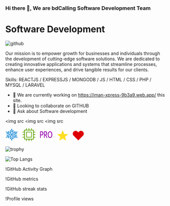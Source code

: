 ### Hi there 👋, We are bdCalling Software Development Team
# Software Development

<img src='https://i.postimg.cc/HW3KgYvM/logo.png' alt='github' width="1000" height='300'>

Our mission is to empower growth for businesses and individuals through the development of cutting-edge software solutions. We are dedicated to creating innovative applications and systems that streamline processes, enhance user experiences, and drive tangible results for our clients.

Skills: REACTJS / EXPRESSJS / MONGODB /  JS / HTML / CSS / PHP / MYSQL / LARAVEL

- 🔭 We are currently working on https://iman-xpress-9b3a9.web.app/ this site. 
- 👯 Looking to collaborate on GITHUB 
- 💬 Ask about Software development 


<img src  <img src  <img src  

<a href='https://archiveprogram.github.com/'><img src='https://raw.githubusercontent.com/acervenky/animated-github-badges/master/assets/acbadge.gif' width='40' height='40'></a> <a href='https://docs.github.com/en/developers'><img src='https://raw.githubusercontent.com/acervenky/animated-github-badges/master/assets/devbadge.gif' width='40' height='40'></a> <a href='https://github.com/pricing'><img src='https://raw.githubusercontent.com/acervenky/animated-github-badges/master/assets/pro.gif' width='40' height='40'></a> <a href='https://stars.github.com/'><img src='https://raw.githubusercontent.com/acervenky/animated-github-badges/master/assets/starbadge.gif' width='35' height='35'></a> <a href='https://docs.github.com/en/github/supporting-the-open-source-community-with-github-sponsors'><img src='https://raw.githubusercontent.com/acervenky/animated-github-badges/master/assets/sponsorbadge.gif' width='35' height='35'></a> 

![trophy](https://github.com/ryo-ma/github-profile-trophy)

![Top Langs](https://github.com/anuraghazra/github-readme-stats)

!GitHub Activity Graph  

!GitHub metrics  

!GitHub streak stats  

!Profile views  
